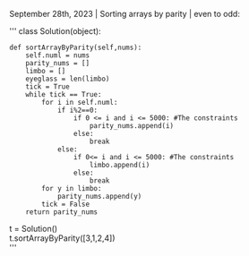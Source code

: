September 28th, 2023 | Sorting arrays by parity | even to odd:

<p>'''
  class Solution(object):
    
    def sortArrayByParity(self,nums):
        self.numl = nums
        parity_nums = []
        limbo = []
        eyeglass = len(limbo)
        tick = True
        while tick == True:
            for i in self.numl:
                if i%2==0:
                    if 0 <= i and i <= 5000: #The constraints
                        parity_nums.append(i)
                    else:
                        break
                else:
                    if 0<= i and i <= 5000: #The constraints
                        limbo.append(i)
                    else:
                        break
            for y in limbo:
                parity_nums.append(y)
            tick = False
        return parity_nums
        
t = Solution() <br>
t.sortArrayByParity([3,1,2,4])<br>
'''
</p>

